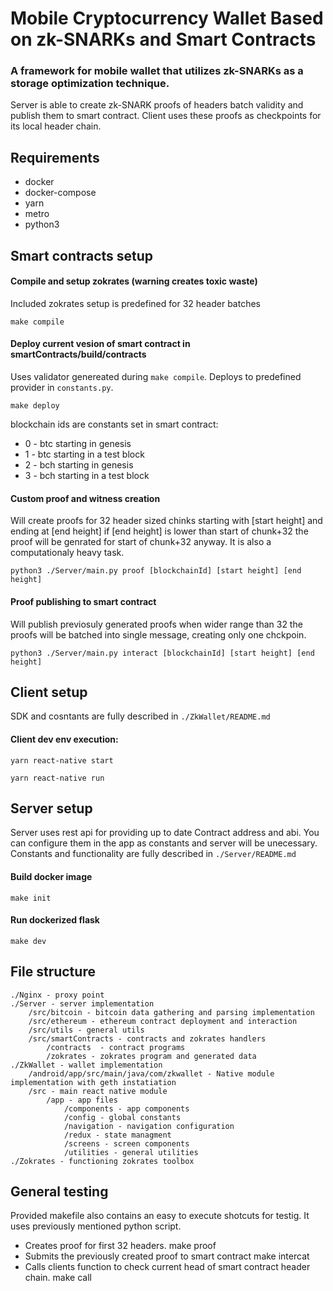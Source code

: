 # Mobile Cryptocurrency Wallet Based on zk-SNARKs and Smart Contracts

### A framework for mobile wallet that utilizes zk-SNARKs as a storage optimization technique. 
Server is able to create zk-SNARK proofs of headers batch validity and publish them to smart contract. Client uses these proofs as checkpoints for its local header chain.

## Requirements
- docker
- docker-compose
- yarn
- metro
- python3

## Smart contracts setup
#### Compile and setup zokrates (warning creates toxic waste)
Included zokrates setup is predefined for 32 header batches

    make compile

#### Deploy current vesion of smart contract in smartContracts/build/contracts
Uses validator genereated during `make compile`. Deploys to predefined provider in `constants.py`.

    make deploy 

blockchain ids are constants set in smart contract:

- 0 - btc starting in genesis  
- 1 - btc starting in a test block   
- 2 - bch starting in genesis
- 3 - bch starting in a test block


#### Custom proof and witness creation
Will create proofs for 32 header sized chinks starting with [start height] and ending at [end height] if [end height] is lower than start of chunk+32 the proof will be genrated for start of chunk+32 anyway. It is also a computationaly heavy task.

    python3 ./Server/main.py proof [blockchainId] [start height] [end height]

#### Proof publishing to smart contract
Will publish previosuly generated proofs when wider range than 32 the proofs will be batched into single message, creating only one chckpoin. 
    
    python3 ./Server/main.py interact [blockchainId] [start height] [end height]


## Client setup

  SDK and cosntants are fully described in `./ZkWallet/README.md` 

#### Client dev env execution:

    yarn react-native start

    yarn react-native run


## Server setup
Server uses rest api for providing up to date Contract address and abi. You can configure them in the app as constants and server will be unecessary. Constants and functionality are fully described in `./Server/README.md` 

#### Build docker image

    make init

#### Run dockerized flask

    make dev

## File structure
    ./Nginx - proxy point
    ./Server - server implementation
        /src/bitcoin - bitcoin data gathering and parsing implementation
        /src/ethereum - ethereum contract deployment and interaction
        /src/utils - general utils
        /src/smartContracts - contracts and zokrates handlers
            /contracts  - contract programs
            /zokrates - zokrates program and generated data
    ./ZkWallet - wallet implementation
        /android/app/src/main/java/com/zkwallet - Native module implementation with geth instatiation
        /src - main react native module
            /app - app files
                /components - app components
                /config - global constants
                /navigation - navigation configuration
                /redux - state managment
                /screens - screen components
                /utilities - general utilities
    ./Zokrates - functioning zokrates toolbox

## General testing

Provided makefile also contains an easy to execute shotcuts for testig. It uses previously mentioned python script.
- Creates proof for first 32 headers.
    make proof 
- Submits the previously created proof to smart contract
    make intercat
- Calls clients function to check current head of smart contract header chain.
    make call